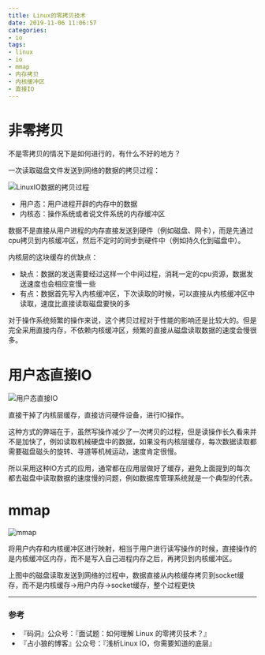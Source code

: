 ```yaml
---
title: Linux的零拷贝技术
date: 2019-11-06 11:06:57
categories:
- io
tags:
- linux
- io
- mmap
- 内存拷贝
- 内核缓冲区
- 直接IO
---
```


# 非零拷贝

不是零拷贝的情况下是如何进行的，有什么不好的地方？

一次读取磁盘文件发送到网络的数据的拷贝过程：

![LinuxIO数据的拷贝过程](LinuxIO数据的拷贝过程.jpg)

- 用户态：用户进程开辟的内存中的数据
- 内核态：操作系统或者说文件系统的内存缓冲区

数据不是直接从用户进程的内存直接发送到硬件（例如磁盘、网卡），而是先通过cpu拷贝到内核缓冲区，然后不定时的同步到硬件中（例如持久化到磁盘中）。

内核层的这块缓存的优缺点：

- 缺点：数据的发送需要经过这样一个中间过程，消耗一定的cpu资源，数据发送速度也会相应变慢一些
- 有点：数据首先写入内核缓冲区，下次读取的时候，可以直接从内核缓冲区中读取，速度比直接读取磁盘要快的多

对于操作系统频繁的操作来说，这个拷贝过程对于性能的影响还是比较大的。但是完全采用直接内存，不依赖内核缓冲区，频繁的直接从磁盘读取数据的速度会慢很多。

# 用户态直接IO

![用户态直接IO](用户态直接IO.jpg)

直接干掉了内核层缓存，直接访问硬件设备，进行IO操作。

这种方式的弊端在于，虽然写操作减少了一次拷贝的过程，但是读操作长久看来并不是加快了，例如读取机械硬盘中的数据，如果没有内核层缓存，每次数据读取都需要磁盘磁头的旋转、寻道等机械运动，速度肯定很慢。

所以采用这种IO方式的应用，通常都在应用层做好了缓存，避免上面提到的每次都去磁盘中读取数据的速度慢的问题，例如数据库管理系统就是一个典型的代表。

# mmap

![mmap](mmap.jpg)

将用户内存和内核缓冲区进行映射，相当于用户进行读写操作的时候，直接操作的是内核缓冲区内存，而不是写入自己进程内存之后，再拷贝到内核缓冲区。

上图中的磁盘读取发送到网络的过程中，数据直接从内核缓存拷贝到socket缓存，而不是内核缓存->用户内存->socket缓存，整个过程更快

---

### 参考

- 『码洞』公众号：『面试题：如何理解 Linux 的零拷贝技术？』
- 『占小狼的博客』公众号：『浅析Linux IO，你需要知道的底层』
